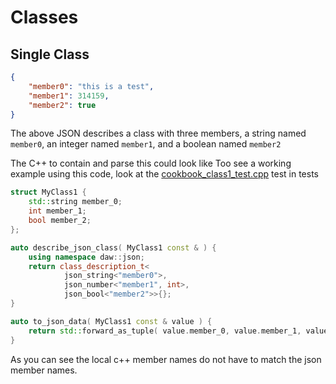 # Classes

## Single Class
```json
{ 
	"member0": "this is a test",
	"member1": 314159,
	"member2": true 
}
```
The above JSON describes a class with three members, a string named `member0`, an integer named `member1`, and a boolean named `member2`

The C++ to contain and parse this could look like
Too see a working example using this code, look at the [cookbook_class1_test.cpp](../tests/cookbook_class1_test.cpp) test in tests
```cpp
struct MyClass1 {
	std::string member_0;
	int member_1;
	bool member_2;
};

auto describe_json_class( MyClass1 const & ) {
    using namespace daw::json;
    return class_description_t<
			json_string<"member0">, 
			json_number<"member1", int>,
			json_bool<"member2">>{};
}

auto to_json_data( MyClass1 const & value ) {
	return std::forward_as_tuple( value.member_0, value.member_1, value.member_2 );
}
```
As you can see the local c++ member names do not have to match the json member names.

